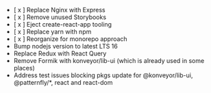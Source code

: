 * [ x ] Replace Nginx with Express
* [ x ] Remove unused Storybooks
* [ x ] Eject create-react-app tooling
* [ x ] Replace yarn with npm
* [ x ] Reorganize for monorepo approach
* Bump nodejs version to latest LTS 16
* Replace Redux with React Query 
* Remove Formik with konveyor/lib-ui (which is already used in some places)
* Address test issues blocking pkgs update for @konveyor/lib-ui, @patternfly/*, react and react-dom 